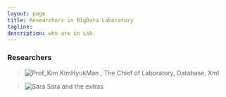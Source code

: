 ```yaml
---
layout: page
title: Researchers in BigData Laboratory
tagline:  
description: who are in Lab.
---
```

### Researchers

> ![Prof_Kim](http://ck-auto.kookmin.ac.kr/images/lab/computer_eng_professor_photo7.jpg) KimHyukMan , The Chief of Laboratory, Database, Xml

> ![Sara](http://cfile3.uf.tistory.com/image/2309224F5290B8B91791FF) Sara and the extras
 